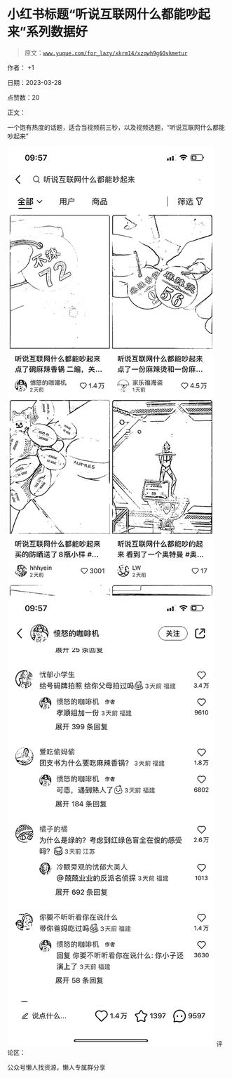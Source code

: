 # 小红书标题“听说互联网什么都能吵起来”系列数据好

> 原文：[`www.yuque.com/for_lazy/xkrm14/xzqwh9g60vkmetur`](https://www.yuque.com/for_lazy/xkrm14/xzqwh9g60vkmetur)



作者： +1



日期：2023-03-28



点赞数：20

<ne-hole id="u97bf8e0e" data-lake-id="u97bf8e0e">

正文：



一个饱有热度的话题，适合当视频前三秒，以及视频选题，“听说互联网什么都能吵起来”



![](img/7f277a0247576649b60c215f038ee2b9.png)  <ne-p id="uab2943ab" data-lake-id="uab2943ab">![](img/beea9ae6ee9126f9c3cdab3b536871f0.png)  <ne-hole id="uec92cf8c" data-lake-id="uec92cf8c"><ne-p id="u512d63cb" data-lake-id="u512d63cb">评论区：

<ne-hole id="ucee2dd6e" data-lake-id="ucee2dd6e">

公众号懒人找资源，懒人专属群分享

</ne-hole></ne-hole></ne-p></ne-p></ne-hole>
